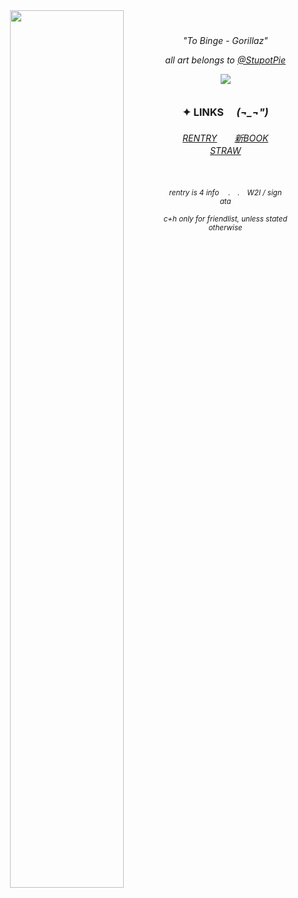 
<div align="center">
    

<img align="left" width="60%" src="https://files.catbox.moe/ndnwgp.png">
　
<h6 align>
"To Binge - Gorillaz"
    
all art belongs to [@StupotPie](https://x.com/StupotPie)

![](https://komarev.com/ghpvc/?username=theplasticbeach&color=807784&style=plastic&label=📈𓃉)


### ✦ LINKS 　*(¬_¬")* 


<h6 align>
<a href="https://rentry.co/carpto" target="_blank">RENTRY​</a>　　<a href="https://guineapirate.atabook.org" target="_blank">新BOOK</a>　　<a href="https://tobinges.straw.page/" target="_blank">STRAW</a>　


　
<p align> <small>
rentry is 4 info 　.　.　W2I / sign ata
    
c+h only for friendlist, unless stated otherwise


